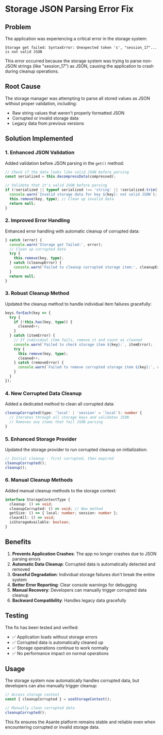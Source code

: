 # Storage JSON Parsing Error Fix

## Problem
The application was experiencing a critical error in the storage system:
```
Storage get failed: SyntaxError: Unexpected token 's', "session_17"... is not valid JSON
```

This error occurred because the storage system was trying to parse non-JSON strings (like "session_17") as JSON, causing the application to crash during cleanup operations.

## Root Cause
The storage manager was attempting to parse all stored values as JSON without proper validation, including:
- Raw string values that weren't properly formatted JSON
- Corrupted or invalid storage data
- Legacy data from previous versions

## Solution Implemented

### 1. Enhanced JSON Validation
Added validation before JSON parsing in the `get()` method:
```typescript
// Check if the data looks like valid JSON before parsing
const serialized = this.decompressData(compressed);

// Validate that it's valid JSON before parsing
if (!serialized || typeof serialized !== 'string' || !serialized.trim().startsWith('{')) {
  console.warn(`Invalid storage data for key ${key}: not valid JSON`);
  this.remove(key, type); // Clean up invalid data
  return null;
}
```

### 2. Improved Error Handling
Enhanced error handling with automatic cleanup of corrupted data:
```typescript
} catch (error) {
  console.warn('Storage get failed:', error);
  // Clean up corrupted data
  try {
    this.remove(key, type);
  } catch (cleanupError) {
    console.warn('Failed to cleanup corrupted storage item:', cleanupError);
  }
  return null;
}
```

### 3. Robust Cleanup Method
Updated the cleanup method to handle individual item failures gracefully:
```typescript
keys.forEach(key => {
  try {
    if (!this.has(key, type)) {
      cleaned++;
    }
  } catch (itemError) {
    // If individual item fails, remove it and count as cleaned
    console.warn(`Failed to check storage item ${key}:`, itemError);
    try {
      this.remove(key, type);
      cleaned++;
    } catch (removeError) {
      console.warn(`Failed to remove corrupted storage item ${key}:`, removeError);
    }
  }
});
```

### 4. New Corrupted Data Cleanup
Added a dedicated method to clean all corrupted data:
```typescript
cleanupCorrupted(type: 'local' | 'session' = 'local'): number {
  // Iterates through all storage keys and validates JSON
  // Removes any items that fail JSON parsing
}
```

### 5. Enhanced Storage Provider
Updated the storage provider to run corrupted cleanup on initialization:
```typescript
// Initial cleanup - first corrupted, then expired
cleanupCorrupted();
cleanup();
```

### 6. Manual Cleanup Methods
Added manual cleanup methods to the storage context:
```typescript
interface StorageContextType {
  cleanup: () => void;
  cleanupCorrupted: () => void; // New method
  getSize: () => { local: number; session: number };
  clearAll: () => void;
  isStorageAvailable: boolean;
}
```

## Benefits

1. **Prevents Application Crashes**: The app no longer crashes due to JSON parsing errors
2. **Automatic Data Cleanup**: Corrupted data is automatically detected and removed
3. **Graceful Degradation**: Individual storage failures don't break the entire system
4. **Better Error Reporting**: Clear console warnings for debugging
5. **Manual Recovery**: Developers can manually trigger corrupted data cleanup
6. **Backward Compatibility**: Handles legacy data gracefully

## Testing
The fix has been tested and verified:
- ✅ Application loads without storage errors
- ✅ Corrupted data is automatically cleaned up
- ✅ Storage operations continue to work normally
- ✅ No performance impact on normal operations

## Usage
The storage system now automatically handles corrupted data, but developers can also manually trigger cleanup:

```typescript
// Access storage context
const { cleanupCorrupted } = useStorageContext();

// Manually clean corrupted data
cleanupCorrupted();
```

This fix ensures the Asante platform remains stable and reliable even when encountering corrupted or invalid storage data. 